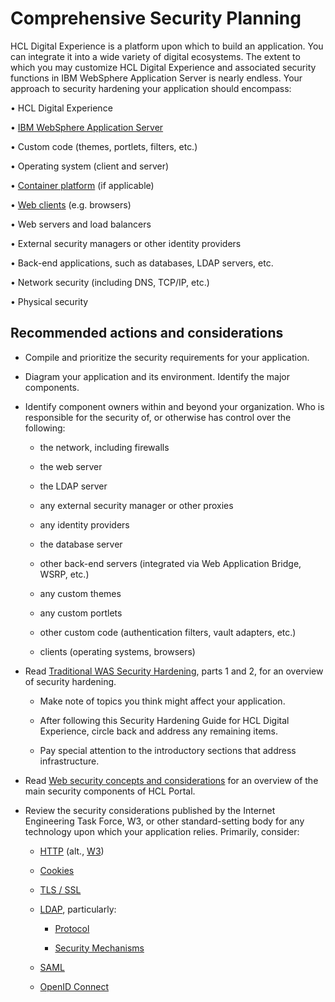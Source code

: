 # Comprehensive Security Planning

HCL Digital Experience is a platform upon which to build an application. You can integrate it into a wide variety of digital ecosystems. The extent to which you may customize HCL Digital Experience and associated security functions in IBM WebSphere Application Server is nearly endless. Your approach to security hardening your application should encompass:

• HCL Digital Experience

• [IBM WebSphere Application Server](https://www.ibm.com/docs/en/was-nd/8.5.5?topic=environment-tuning-hardening-maintaining-security-configurations)

• Custom code (themes, portlets, filters, etc.)

• Operating system (client and server)

• [Container platform](https://help.hcltechsw.com/digital-experience/9.5/containerization/deployment.html) (if applicable)

• [Web clients](https://code.google.com/archive/p/browsersec/wikis/Main.wiki) (e.g. browsers)

• Web servers and load balancers

• External security managers or other identity providers

• Back-end applications, such as databases, LDAP servers, etc.

• Network security (including DNS, TCP/IP, etc.)

• Physical security

## Recommended actions and considerations

- Compile and prioritize the security requirements for your application.

- Diagram your application and its environment. Identify the major components.

- Identify component owners within and beyond your organization. Who is responsible for the security of, or otherwise has control over the following:
    - the network, including firewalls

    - the web server

    - the LDAP server

    - any external security manager or other proxies

    - any identity providers

    - the database server

    - other back-end servers (integrated via Web Application Bridge, WSRP, etc.)

    - any custom themes

    - any custom portlets

    - other custom code (authentication filters, vault adapters, etc.)

    - clients (operating systems, browsers)

- Read [Traditional WAS Security Hardening](https://community.ibm.com/community/user/wasdevops/blogs/james-mulvey1/2021/05/20/twas-security-hardening), parts 1 and 2, for an overview of security hardening.

    - Make note of topics you think might affect your application.
    
    - After following this Security Hardening Guide for HCL Digital Experience, circle back and address any remaining items.

    - Pay special attention to the introductory sections that address infrastructure.

- Read [Web security concepts and considerations](https://support.hcltechsw.com/csm?id=kb_article&sysparm_article=KB0085886) for an overview of the main security components of HCL Portal.

- Review the security considerations published by the Internet Engineering Task Force, W3, or other standard-setting body for any technology upon which your application relies. Primarily, consider:
    - [HTTP](https://www.rfc-editor.org/rfc/rfc7230#section-9) (alt., [W3](https://www.w3.org/Protocols/rfc2616/rfc2616-sec15.html#sec15))

    - [Cookies](https://www.rfc-editor.org/rfc/rfc6265#section-8)

    - [TLS / SSL](https://www.rfc-editor.org/rfc/rfc5246#section-11)

    - [LDAP](https://www.rfc-editor.org/rfc/rfc4510), particularly:

        - [Protocol](https://www.rfc-editor.org/rfc/rfc4511#section-6)

        - [Security Mechanisms](https://www.rfc-editor.org/rfc/rfc4513#section-6)

    - [SAML](https://wiki.oasis-open.org/security/FrontPage)

    - [OpenID Connect](https://openid.net/connect/)
